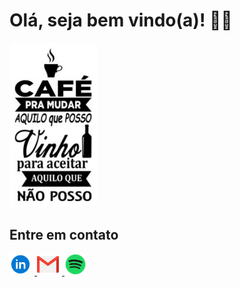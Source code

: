 # **Olá, seja bem vindo(a)!** 👋👋

<img alt="Rauan Ishida Sanfelice | Mail" width="140" src="https://raw.githubusercontent.com/rauanisanfelice/rauanisanfelice/master/img/cafevinho.jpeg" /></br>

## **Entre em contato**

<a href="https://www.linkedin.com/in/rauan-ishida-sanfelice/" target="_blank">
  <img alt="Rauan Ishida Sanfelice | Spotify" style="margin-right:5px" width="35" height="35" src="https://raw.githubusercontent.com/rauanisanfelice/rauanisanfelice/master/img/linkedin.png" />
</a>
<a href="mailto:rauan.sanfelice@gmail.com">
  <img alt="Rauan Ishida Sanfelice | Mail" style="margin-right:5px" width="35" height="35" src="https://raw.githubusercontent.com/rauanisanfelice/rauanisanfelice/master/img/gmail.png" />
</a>
<a href="https://open.spotify.com/user/12157945755" target="_blank">
  <img alt="Rauan Ishida Sanfelice | Spotify" style="margin-right:5px" width="35" height="35" src="https://raw.githubusercontent.com/rauanisanfelice/rauanisanfelice/master/img/spotify.png" />
</a>
